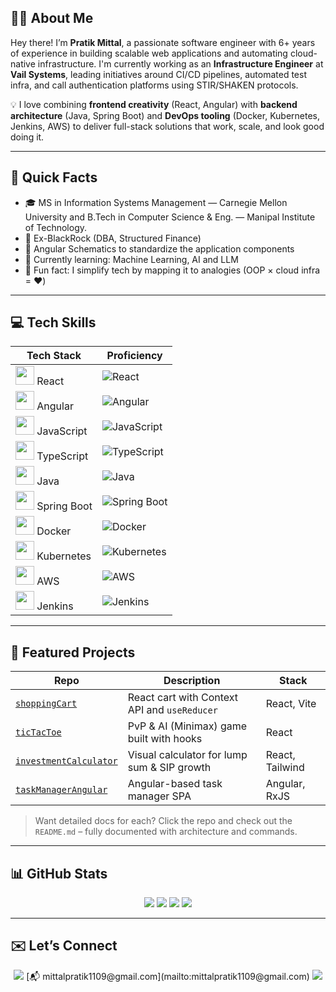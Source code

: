 ## 👨‍💻 About Me

Hey there! I’m **Pratik Mittal**, a passionate software engineer with 6+ years of experience in building scalable web applications and automating cloud-native infrastructure. I'm currently working as an **Infrastructure Engineer** at **Vail Systems**, leading initiatives around CI/CD pipelines, automated test infra, and call authentication platforms using STIR/SHAKEN protocols.

💡 I love combining **frontend creativity** (React, Angular) with **backend architecture** (Java, Spring Boot) and **DevOps tooling** (Docker, Kubernetes, Jenkins, AWS) to deliver full-stack solutions that work, scale, and look good doing it.

---

## 📍 Quick Facts

- 🎓 MS in Information Systems Management — Carnegie Mellon University and B.Tech in Computer Science & Eng. — Manipal Institute of Technology.
- 👔 Ex-BlackRock (DBA, Structured Finance)
- 🚀 Angular Schematics to standardize the application components  
- 🌱 Currently learning: Machine Learning, AI and LLM
- 🧠 Fun fact: I simplify tech by mapping it to analogies (OOP × cloud infra = ❤️)

---

## 💻 Tech Skills

| Tech Stack | Proficiency |
|------------|-------------|
| <img src="https://cdn.jsdelivr.net/gh/devicons/devicon/icons/react/react-original.svg" width="30"/> React | ![React](https://img.shields.io/badge/React-90%25-blue?logo=react) |
| <img src="https://cdn.jsdelivr.net/gh/devicons/devicon/icons/angularjs/angularjs-original.svg" width="30"/> Angular | ![Angular](https://img.shields.io/badge/Angular-95%25-red?logo=angular) |
| <img src="https://cdn.jsdelivr.net/gh/devicons/devicon/icons/javascript/javascript-original.svg" width="30"/> JavaScript | ![JavaScript](https://img.shields.io/badge/JavaScript-90%25-yellow?logo=javascript&logoColor=black) |
| <img src="https://cdn.jsdelivr.net/gh/devicons/devicon/icons/typescript/typescript-original.svg" width="30"/> TypeScript | ![TypeScript](https://img.shields.io/badge/TypeScript-85%25-blue?logo=typescript) |
| <img src="https://cdn.jsdelivr.net/gh/devicons/devicon/icons/java/java-original.svg" width="30"/> Java | ![Java](https://img.shields.io/badge/Java-85%25-orange?logo=java&logoColor=white) |
| <img src="https://cdn.jsdelivr.net/gh/devicons/devicon/icons/spring/spring-original.svg" width="30"/> Spring Boot | ![Spring Boot](https://img.shields.io/badge/Spring_Boot-75%25-green?logo=springboot&logoColor=white) |
| <img src="https://cdn.jsdelivr.net/gh/devicons/devicon/icons/docker/docker-original.svg" width="30"/> Docker | ![Docker](https://img.shields.io/badge/Docker-80%25-blue?logo=docker) |
| <img src="https://cdn.jsdelivr.net/gh/devicons/devicon/icons/kubernetes/kubernetes-plain.svg" width="30"/> Kubernetes | ![Kubernetes](https://img.shields.io/badge/Kubernetes-70%25-blue?logo=kubernetes) |
| <img src="https://cdn.jsdelivr.net/gh/devicons/devicon/icons/amazonwebservices/amazonwebservices-original.svg" width="30"/> AWS | ![AWS](https://img.shields.io/badge/AWS-65%25-orange?logo=amazonaws&logoColor=white) |
| <img src="https://cdn.jsdelivr.net/gh/devicons/devicon/icons/jenkins/jenkins-original.svg" width="30"/> Jenkins | ![Jenkins](https://img.shields.io/badge/Jenkins-75%25-brown?logo=jenkins&logoColor=white) |


---

## 🚀 Featured Projects

| Repo | Description | Stack |
|------|-------------|-------|
| [`shoppingCart`](https://github.com/mittalpratik/shoppingCart) | React cart with Context API and `useReducer` | React, Vite |
| [`ticTacToe`](https://github.com/mittalpratik/ticTacToe) | PvP & AI (Minimax) game built with hooks | React |
| [`investmentCalculator`](https://github.com/mittalpratik/investmentCalculator) | Visual calculator for lump sum & SIP growth | React, Tailwind |
| [`taskManagerAngular`](https://github.com/mittalpratik/taskManagerAngular) | Angular-based task manager SPA | Angular, RxJS |

> Want detailed docs for each? Click the repo and check out the `README.md` – fully documented with architecture and commands.

---

## 📊 GitHub Stats

<p align="center">
  <img src="https://github-readme-stats.vercel.app/api?username=mittalpratik&show_icons=true&theme=radical&count_private=true" />
  <img src="https://github-readme-stats.vercel.app/api/top-langs/?username=mittalpratik&layout=compact&theme=radical" />
  <img src="https://github-readme-streak-stats.herokuapp.com/?user=mittalpratik&theme=radical" />
  <img src="https://github-profile-trophy.vercel.app/?username=mittalpratik&theme=gruvbox&row=1&column=6" />
</p>

---

## ✉️ Let’s Connect

<p align="center">
  <a href="https://www.linkedin.com/in/pratikmittal911"><img src="https://img.shields.io/badge/-LinkedIn-0077B5?style=flat-square&logo=linkedin"/></a>
  [📬 mittalpratik1109@gmail.com](mailto:mittalpratik1109@gmail.com)
  <a href="https://medium.com/@mittalpratik1109"><img src="https://img.shields.io/badge/-Medium-12100E?style=flat-square&logo=medium"/></a>
</p>

